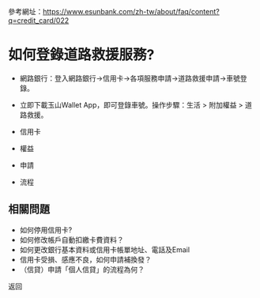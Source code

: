 參考網址：https://www.esunbank.com/zh-tw/about/faq/content?q=credit_card/022

# 如何登錄道路救援服務?

  * 網路銀行：登入網路銀行→信用卡→各項服務申請→道路救援申請→車號登錄。
  * 立即下載玉山Wallet App，即可登錄車號。操作步驟：生活 > 附加權益 > 道路救援。

  * 信用卡
  * 權益
  * 申請
  * 流程

## 相關問題

  * 如何停用信用卡? 
  * 如何修改帳戶自動扣繳卡費資料？ 
  * 如何更改銀行基本資料或信用卡帳單地址、電話及Email 
  * 信用卡受損、感應不良，如何申請補換發？ 
  * （信貸）申請「個人信貸」的流程為何？ 

返回

